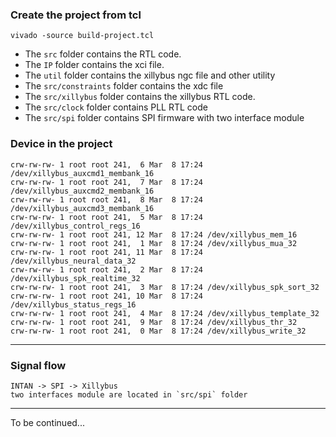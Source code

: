 ### Create the project from tcl 

```
vivado -source build-project.tcl
```

- The `src` folder contains the RTL code. 
- The `IP`  folder contains the xci file.
- The `util` folder contains the xillybus ngc file and other utility
- The `src/constraints` folder contains the xdc file
- The `src/xillybus` folder contains the xillybus RTL code.
- The `src/clock` folder contains PLL RTL code
- The `src/spi` folder contains SPI firmware with two interface module

### Device in the project
```
crw-rw-rw- 1 root root 241,  6 Mar  8 17:24 /dev/xillybus_auxcmd1_membank_16
crw-rw-rw- 1 root root 241,  7 Mar  8 17:24 /dev/xillybus_auxcmd2_membank_16
crw-rw-rw- 1 root root 241,  8 Mar  8 17:24 /dev/xillybus_auxcmd3_membank_16
crw-rw-rw- 1 root root 241,  5 Mar  8 17:24 /dev/xillybus_control_regs_16
crw-rw-rw- 1 root root 241, 12 Mar  8 17:24 /dev/xillybus_mem_16
crw-rw-rw- 1 root root 241,  1 Mar  8 17:24 /dev/xillybus_mua_32
crw-rw-rw- 1 root root 241, 11 Mar  8 17:24 /dev/xillybus_neural_data_32
crw-rw-rw- 1 root root 241,  2 Mar  8 17:24 /dev/xillybus_spk_realtime_32
crw-rw-rw- 1 root root 241,  3 Mar  8 17:24 /dev/xillybus_spk_sort_32
crw-rw-rw- 1 root root 241, 10 Mar  8 17:24 /dev/xillybus_status_regs_16
crw-rw-rw- 1 root root 241,  4 Mar  8 17:24 /dev/xillybus_template_32
crw-rw-rw- 1 root root 241,  9 Mar  8 17:24 /dev/xillybus_thr_32
crw-rw-rw- 1 root root 241,  0 Mar  8 17:24 /dev/xillybus_write_32
```
-------------------

### Signal flow
```
INTAN -> SPI -> Xillybus
two interfaces module are located in `src/spi` folder
```

-------------------

To be continued...

